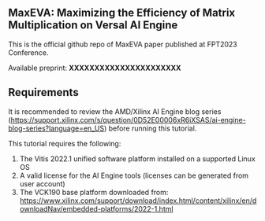 ## MaxEVA: Maximizing the Efficiency of Matrix Multiplication on Versal AI Engine

This is the official github repo of MaxEVA paper published at FPT2023 Conference.

Available preprint: **XXXXXXXXXXXXXXXXXXXXXX**


## Requirements

It is recommended to review the AMD/Xilinx AI Engine blog series (https://support.xilinx.com/s/question/0D52E00006xR6iXSAS/ai-engine-blog-series?language=en_US) before running this tutorial.

This tutorial requires the following:
1. The Vitis 2022.1 unified software platform installed on a supported Linux OS
2. A valid license for the AI Engine tools (licenses can be generated from user account)
3. The VCK190 base platform downloaded from: https://www.xilinx.com/support/download/index.html/content/xilinx/en/downloadNav/embedded-platforms/2022-1.html
